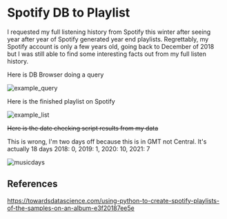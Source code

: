 # Spotify DB to Playlist




I requested my full listening history from Spotify this winter after seeing year after year of Spotify generated year end playlists. Regrettably, my Spotify account is only a few years old, going back to December of 2018 but I was still able to find some interesting facts out from my full listen history.

Here is DB Browser doing a query

![example_query](https://user-images.githubusercontent.com/7111119/147627345-2bd1182c-a8d7-46f1-aff8-73dadd607147.PNG)


Here is the finished playlist on Spotify

![example_list](https://user-images.githubusercontent.com/7111119/147627346-55c00d5f-45d1-4e2a-aad4-0de69eb21c33.PNG)


~~Here is the date checking script results from my data~~

This is wrong, I'm two days off because this is in GMT not Central. It's actually 18 days 2018: 0, 2019: 1, 2020: 10, 2021: 7

![musicdays](https://user-images.githubusercontent.com/7111119/147707909-3eabb0a1-4464-4f4e-9aca-e3b8ccce1bcb.PNG)



## References
https://towardsdatascience.com/using-python-to-create-spotify-playlists-of-the-samples-on-an-album-e3f20187ee5e
